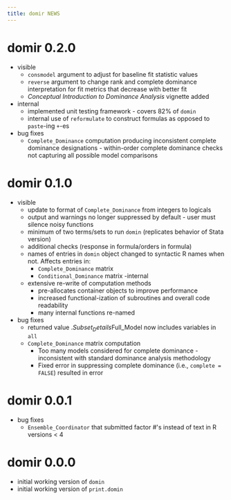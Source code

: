 ```yaml
---
title: domir NEWS
---
```

# domir 0.2.0

- visible
  - `consmodel` argument to adjust for baseline fit statistic values
  - `reverse` argument to change rank and complete dominance interpretation for fit metrics that decrease with better fit
  - *Conceptual Introduction to Dominance Analysis* vignette added
- internal 
  - implemented unit testing framework - covers 82% of `domin`
  - internal use of `reformulate` to construct formulas as opposed to `paste`-ing `+`-es
- bug fixes 
  - `Complete_Dominance` computation producing inconsistent complete dominance designations - within-order complete dominance checks not capturing all possible model comparisons

# domir 0.1.0

- visible
  - update to format of `Complete_Dominance` from integers to logicals
  - output and warnings no longer suppressed by default - user must silence noisy functions
  - minimum of two terms/sets to run `domin` (replicates behavior of Stata version)
  - additional checks (response in formula/orders in formula)
  - names of entries in `domin` object changed to syntactic R names when not.  Affects entries in:
    - `Complete_Dominance` matrix
    - `Conditional_Dominance` matrix
-internal
  - extensive re-write of computation methods
    - pre-allocates container objects to improve performance
    - increased functional-ization of subroutines and overall code readability
    - many internal functions re-named
- bug fixes 
  - returned value .$Subset_Details$Full_Model now includes variables in `all`
  - `Complete_Dominance` matrix computation
    - Too many models considered for complete dominance - inconsistent with standard dominance analysis methodology
    - Fixed error in suppressing complete dominance (i.e., `complete = FALSE`) resulted in error 

# domir 0.0.1

- bug fixes 
  - `Ensemble_Coordinator` that submitted factor #'s instead of text in R versions < 4

# domir 0.0.0

- initial working version of `domin`
- initial working version of `print.domin`

